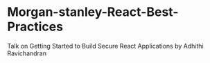 # Morgan-stanley-React-Best-Practices
Talk on Getting Started to Build Secure React Applications by Adhithi Ravichandran 
